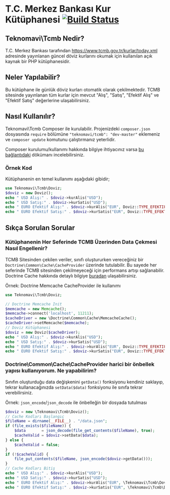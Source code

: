# T.C. Merkez Bankası Kur Kütüphanesi [![Build Status](https://travis-ci.org/teknomavi/tcmb.svg?branch=master)](https://travis-ci.org/teknomavi/tcmb)
## Teknomavi\Tcmb Nedir?
T.C. Merkez Bankası tarafından https://www.tcmb.gov.tr/kurlar/today.xml adresinde yayınlanan güncel döviz kurlarını okumak için kullanılan açık kaynak bir PHP kütüphanesidir.

## Neler Yapılabilir?
Bu kütüphane ile günlük döviz kurları otomatik olarak çekilmektedir.
TCMB sitesinde yayınlanan tüm kurlar için mevcut "Alış", "Satış", "Efektif Alış" ve "Efektif Satış" değerlerine ulaşabilirsiniz.

## Nasıl Kullanılır?
Teknomavi\Tcmb Composer ile kurulabilir.
Projenizdeki `composer.json` dosyasında `require` bölümüne `"teknomavi/tcmb": "dev-master"` eklemeniz ve `composer update` komutunu çalıştırmanız yeterlidir.

Composer kurulumu/kullanımı hakkında bilgiye ihtiyacınız varsa [bu bağlantıdaki](http://www.teknomavi.com/yazilim/php/composer-paket-yoneticisi-nedir-nasil-kurulur-nasil-kullanilir/) dökümanı incelebilirsiniz.

### Örnek Kod
Kütüphanenin en temel kullanımı aşağıdaki gibidir;
```php
use Teknomavi\Tcmb\Doviz;
$doviz = new Doviz();
echo " USD Alış:" . $doviz->kurAlis("USD");
echo " USD Satış:" . $doviz->kurSatis("USD");
echo " EURO Efektif Alış:" . $doviz->kurAlis("EUR", Doviz::TYPE_EFEKTIFALIS);
echo " EURO Efektif Satış:" . $doviz->kurSatis("EUR", Doviz::TYPE_EFEKTIFSATIS);

```

## Sıkça Sorulan Sorular
### Kütüphanenin Her Seferinde TCMB Üzerinden Data Çekmesi Nasıl Engellenir?
TCMB Sitesinden çekilen veriler, sınıfı oluştururken vereceğiniz bir `Doctrine\Common\Cache\CacheProvider` üzerinde tutulabilir.
Bu sayede her seferinde TCMB sitesinden çekilmeyeceği için performans artışı sağlanabilir.
Doctrine Cache hakkında detaylı bilgiye [buradan](http://doctrine-orm.readthedocs.org/en/latest/reference/caching.html) ulaşabilirsiniz.

Örnek: Doctrine Memcache CacheProvider ile kullanımı
```php
use Teknomavi\Tcmb\Doviz;

// Doctrine Memcache Init
$memcache = new Memcache();
$memcache->connect('localhost', 11211);
$cacheDriver = new \Doctrine\Common\Cache\MemcacheCache();
$cacheDriver->setMemcache($memcache);
// Doviz Kütüphanesi
$doviz = new Doviz($cacheDriver);
echo " USD Alış:" . $doviz->kurAlis("USD");
echo " USD Satış:" . $doviz->kurSatis("USD");
echo " EURO Efektif Alış:" . $doviz->kurAlis("EUR", Doviz::TYPE_EFEKTIFALIS);
echo " EURO Efektif Satış:" . $doviz->kurSatis("EUR", Doviz::TYPE_EFEKTIFSATIS);

```

### Doctrine\Common\Cache\CacheProvider harici bir önbellek yapısı kullanıyorum. Ne yapabilirim?
Sınıfın oluşturduğu data değişkenini `getData()` fonksiyonu kendiniz saklayıp, tekrar kullanacağınızda `setData($data)` fonksiyonu ile sınıfa tekrar verebilirsiniz.

Örnek: `json_encode`/`json_decode` ile önbelleğin bir dosyada tutulması
```php
$doviz = new \Teknomavi\Tcmb\Doviz();
// Cache Kodları Başlangıç
$fileName = dirname(__FILE__) . "/data.json";
if (file_exists($fileName)) {
    $data       = json_decode(file_get_contents($fileName), true);
    $cacheValid = $doviz->setData($data);
} else {
    $cacheValid = false;
}
if (!$cacheValid) {
    file_put_contents($fileName, json_encode($doviz->getData()));
}
// Cache Kodları Bitiş
echo " USD Alış:" . $doviz->kurAlis("USD");
echo " USD Satış:" . $doviz->kurSatis("USD");
echo " EURO Efektif Alış:" . $doviz->kurAlis("EUR", \Teknomavi\Tcmb\Doviz::TYPE_EFEKTIFALIS);
echo " EURO Efektif Satış:" . $doviz->kurSatis("EUR", \Teknomavi\Tcmb\Doviz::TYPE_EFEKTIFSATIS);

```

